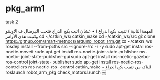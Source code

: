 # pkg_arm1
task 2


المھمة الثانیة ) تثبیت بكج الذراع (
• عشان اثبت بكج الذراع فتحت التیرمنال ف الاوبنتو وكتبت ھذي الأوامر
cd ~/catkin_ws/
catkin_make
cd ~/catkin_ws/src
git clone https://github.com/smart-methods/arduino_robot_arm.git cd ~/catkin_ws
rosdep install --from-paths src --ignore-src -r -y sudo apt-get install ros-noetic-moveit
sudo apt-get install ros-noetic-joint-state-publisher ros-noetic- joint-state-publisher-gui
sudo apt-get install ros-noetic-gazebo-ros-control joint-state- publisher
sudo apt-get install ros-noetic-ros-controllers ros-noetic-ros- control
catkin_make
• للتاكد من تثبیت بكج الذراع roslaunch robot_arm_pkg check_motors.launch
￼
 
